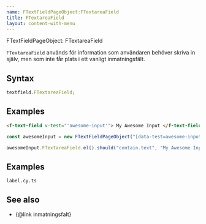 ```yaml
---
name: FTextFieldPageObject:FTextareaField
title: FTextareaField
layout: content-with-menu
---
```


FTextFieldPageObject: FTextareaField

`FTextareaField` används för information som användaren behöver skriva in själv, men som inte får plats i ett vanligt inmatningsfält.

## Syntax

```ts
textfield.FTextareaField;
```

## Examples

```html static
<f-text-field v-test="'awesome-input'"> My Awesome Input </f-text-field>
```

```ts
const awesomeInput = new FTextFieldPageObject("[data-test=awesome-input]");

awesomeInput.FTextareaField.el().should("contain.text", "My Awesome Input");
```

## Examples

```import
label.cy.ts
```

## See also

-   {@link inmatningsfalt}
